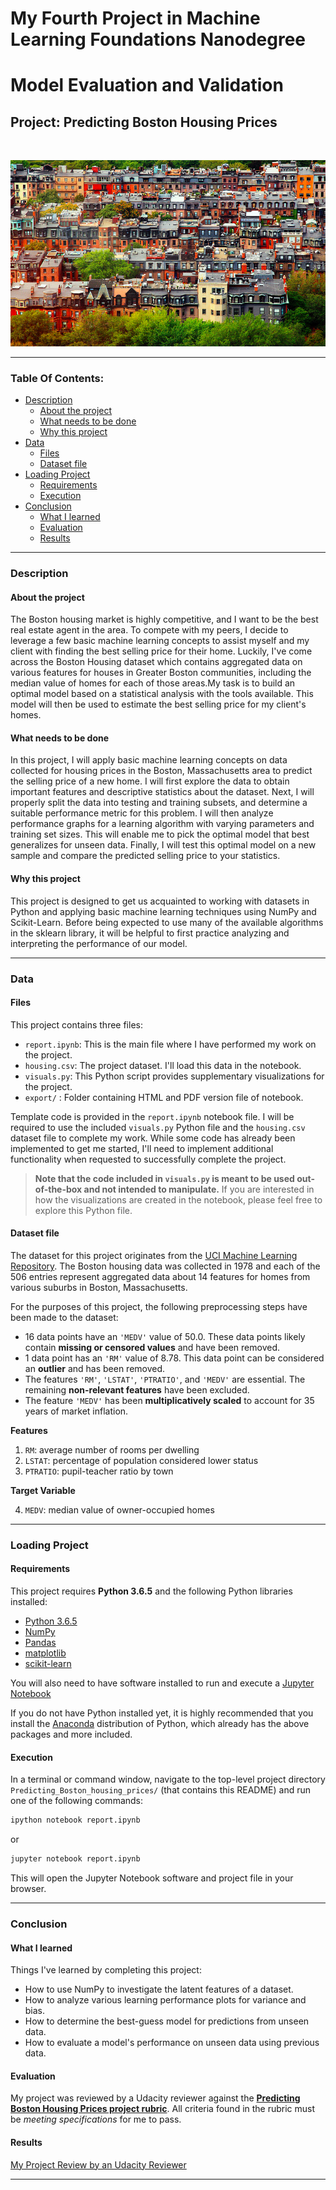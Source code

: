 # My Fourth Project in Machine Learning Foundations Nanodegree
# Model Evaluation and Validation
## Project: Predicting Boston Housing Prices

<br>
<p align = 'center'><img src = 'boston_houses.png'></p>

----

### Table Of Contents:
- [Description](#description)<br>
    - [About the project](#about-the-project)<br>
    - [What needs to be done](#what-needs-to-be-done)<br>
    - [Why this project](#why-this-project)<br>
- [Data](#data)<br>
    - [Files](#files)<br>
    - [Dataset file](#dataset-file)<br>
- [Loading Project](#loading-project)<br>
    - [Requirements](#requirements)<br>
    - [Execution](#execution)<br>
- [Conclusion](#conclusion)<br>
    - [What I learned](#what-i-learned)<br>
    - [Evaluation](#evaluation)
    - [Results](#results)

----

### Description

#### About the project

The Boston housing market is highly competitive, and I want to be the best real estate agent in the area. To compete with my peers, I decide to leverage a few basic machine learning concepts to assist myself and my client with finding the best selling price for their home. Luckily, I've come across the Boston Housing dataset which contains aggregated data on various features for houses in Greater Boston communities, including the median value of homes for each of those areas.My task is to build an optimal model based on a statistical analysis with the tools available. This model will then be used to estimate the best selling price for my client's homes.

#### What needs to be done

In this project, I will apply basic machine learning concepts on data collected for housing prices in the Boston, Massachusetts area to predict the selling price of a new home. I will first explore the data to obtain important features and descriptive statistics about the dataset. Next, I will properly split the data into testing and training subsets, and determine a suitable performance metric for this problem. I will then analyze performance graphs for a learning algorithm with varying parameters and training set sizes. This will enable me to pick the optimal model that best generalizes for unseen data. Finally, I will test this optimal model on a new sample and compare the predicted selling price to your statistics.

#### Why this project

This project is designed to get us acquainted to working with datasets in Python and applying basic machine learning techniques using NumPy and Scikit-Learn. Before being expected to use many of the available algorithms in the sklearn library, it will be helpful to first practice analyzing and interpreting the performance of our model.

-----

### Data

#### Files

This project contains three files:

- `report.ipynb`: This is the main file where I have performed my work on the project.
- `housing.csv`: The project dataset. I'll load this data in the notebook.
- `visuals.py`: This Python script provides supplementary visualizations for the project.
- `export/` : Folder containing HTML and PDF version file of notebook.

Template code is provided in the `report.ipynb` notebook file. I will be required to use the included `visuals.py` Python file and the `housing.csv` dataset file to complete my work. While some code has already been implemented to get me started, I'll need to implement additional functionality when requested to successfully complete the project. 

> **Note that the code included in `visuals.py` is meant to be used out-of-the-box and not intended to manipulate.** If you are interested in how the visualizations are created in the notebook, please feel free to explore this Python file.

#### Dataset file

The dataset for this project originates from the [UCI Machine Learning Repository](https://archive.ics.uci.edu/ml/datasets/Housing). The Boston housing data was collected in 1978 and each of the 506 entries represent aggregated data about 14 features for homes from various suburbs in Boston, Massachusetts.

For the purposes of this project, the following preprocessing steps have been made to the dataset:

- 16 data points have an `'MEDV'` value of 50.0. These data points likely contain **missing or censored values** and have been removed.
- 1 data point has an `'RM'` value of 8.78. This data point can be considered an **outlier** and has been removed.
- The features `'RM'`, `'LSTAT'`, `'PTRATIO'`, and `'MEDV'` are essential. The remaining **non-relevant features** have been excluded.
- The feature `'MEDV'` has been **multiplicatively scaled** to account for 35 years of market inflation.

**Features**
1.  `RM`: average number of rooms per dwelling
2. `LSTAT`: percentage of population considered lower status
3. `PTRATIO`: pupil-teacher ratio by town

**Target Variable**

4. `MEDV`: median value of owner-occupied homes

----

### Loading Project

#### Requirements

This project requires **Python 3.6.5** and the following Python libraries installed:

- [Python 3.6.5](https://www.python.org/downloads/release/python-365/)
- [NumPy](http://www.numpy.org/)
- [Pandas](http://pandas.pydata.org/)
- [matplotlib](http://matplotlib.org/)
- [scikit-learn](http://scikit-learn.org/stable/)

You will also need to have software installed to run and execute a [Jupyter Notebook](http://jupyter.org/install)

If you do not have Python installed yet, it is highly recommended that you install the [Anaconda](https://www.anaconda.com/download/) distribution of Python, which already has the above packages and more included.

#### Execution

In a terminal or command window, navigate to the top-level project directory `Predicting_Boston_housing_prices/` (that contains this README) and run one of the following commands:

```bash
ipython notebook report.ipynb
```  
or
```bash
jupyter notebook report.ipynb
```

This will open the Jupyter Notebook software and project file in your browser.

----

### Conclusion

#### What I learned

Things I've learned by completing this project:

- How to use NumPy to investigate the latent features of a dataset.
- How to analyze various learning performance plots for variance and bias.
- How to determine the best-guess model for predictions from unseen data.
- How to evaluate a model's performance on unseen data using previous data.

#### Evaluation
My project was reviewed by a Udacity reviewer against the **<a href="https://review.udacity.com/#!/rubrics/103/view" target="_blank">Predicting Boston Housing Prices project rubric</a>**. All criteria found in the rubric must be *meeting specifications* for me to pass.

#### Results
[My Project Review by an Udacity Reviewer](https://review.udacity.com/#!/reviews/1003487)

----